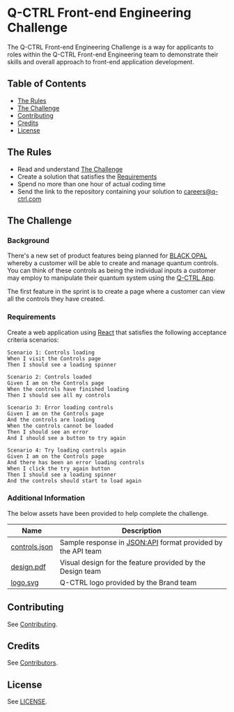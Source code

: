 # Q-CTRL Front-end Engineering Challenge

The Q-CTRL Front-end Engineering Challenge is a way for applicants to roles within the Q-CTRL Front-end Engineering team to demonstrate their skills and overall approach to front-end application development.

## Table of Contents

- [The Rules](#the-rules)
- [The Challenge](#the-challenge)
- [Contributing](#contributing)
- [Credits](#credits)
- [License](#license)

## The Rules

- Read and understand [The Challenge](#the-challenge)
- Create a solution that satisfies the [Requirements](#requirements)
- Spend no more than one hour of actual coding time
- Send the link to the repository containing your solution to careers@q-ctrl.com

## The Challenge

### Background

There's a new set of product features being planned for [BLACK OPAL](https://q-ctrl.com/products/black-opal/) whereby a customer will be able to create and manage quantum controls. You can think of these controls as being the individual inputs a customer may employ to manipulate their quantum system using the [Q-CTRL App](https://app.q-ctrl.com/).

The first feature in the sprint is to create a page where a customer can view all the controls they have created.

### Requirements

Create a web application using [React](https://reactjs.org/) that satisfies the following acceptance criteria scenarios:

```
Scenario 1: Controls loading
When I visit the Controls page
Then I should see a loading spinner

Scenario 2: Controls loaded
Given I am on the Controls page
When the controls have finished loading
Then I should see all my controls

Scenario 3: Error loading controls
Given I am on the Controls page
And the controls are loading
When the controls cannot be loaded
Then I should see an error
And I should see a button to try again

Scenario 4: Try loading controls again
Given I am on the Controls page
And there has been an error loading controls
When I click the try again button
Then I should see a loading spinner
And the controls should start to load again
```

### Additional Information

The below assets have been provided to help complete the challenge.

| Name                                  | Description                                                                         |
|---------------------------------------|-------------------------------------------------------------------------------------|
| [controls.json](assets/controls.json) | Sample response in [JSON:API](https://jsonapi.org/) format provided by the API team |
| [design.pdf](assets/design.pdf)       | Visual design for the feature provided by the Design team                           |
| [logo.svg](assets/logo.svg)           | Q-CTRL logo provided by the Brand team                                              |

## Contributing

See [Contributing](https://github.com/qctrl/.github/blob/master/CONTRIBUTING.md).

## Credits

See [Contributors](https://github.com/qctrl/front-end-challenge/graphs/contributors).

## License

See [LICENSE](LICENSE).
